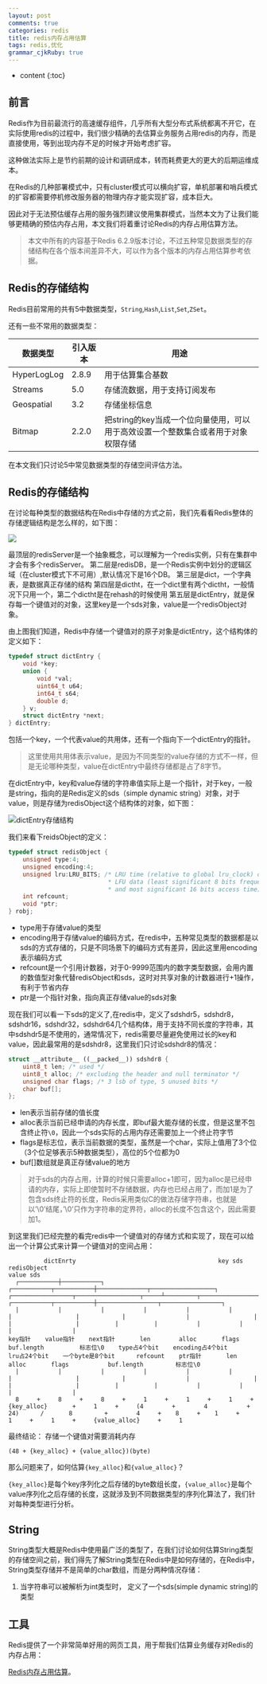 ```yaml
---
layout: post
comments: true
categories: redis
title: redis内存占用估算
tags: redis,优化
grammar_cjkRuby: true
---
```


* content
{:toc}

## 前言

Redis作为目前最流行的高速缓存组件，几乎所有大型分布式系统都离不开它，在实际使用redis的过程中，我们很少精确的去估算业务服务占用redis的内存，而是直接使用，等到出现内存不足的时候才开始考虑扩容。

这种做法实际上是节约前期的设计和调研成本，转而耗费更大的更大的后期运维成本。

在Redis的几种部署模式中，只有cluster模式可以横向扩容，单机部署和哨兵模式的扩容都需要停机修改服务器的物理内存才能实现扩容，成本巨大。

因此对于无法预估缓存占用的服务强烈建议使用集群模式，当然本文为了让我们能够更精确的预估内存占用，本文我们将着重讨论Redis的内存占用估算方法。

> 本文中所有的内容基于Redis 6.2.9版本讨论，不过五种常见数据类型的存储结构在各个版本间差异不大，可以作为各个版本的内存占用估算参考依据。

## Redis的存储结构

Redis目前常用的共有5中数据类型，`String`,`Hash`,`List`,`Set`,`ZSet`。

还有一些不常用的数据类型：

|数据类型|引入版本|用途|
|----|----|----|
|HyperLogLog|2.8.9|用于估算集合基数|
|Streams|5.0|存储流数据，用于支持订阅发布|
|Geospatial|3.2|存储坐标信息|
|Bitmap|2.2.0|把string的key当成一个位向量使用，可以用于高效设置一个整数集合或者用于对象权限存储|

在本文我们只讨论5中常见数据类型的存储空间评估方法。

## Redis的存储结构

在讨论每种类型的数据结构在Redis中存储的方式之前，我们先看看Redis整体的存储逻辑结构是怎么样的，如下图：

![](/static/img/blog/redis/redis_memory_1.png)

最顶层的redisServer是一个抽象概念，可以理解为一个redis实例，只有在集群中才会有多个redisServer。
第二层是redisDB，是一个Redis实例中划分的逻辑区域（在cluster模式下不可用）,默认情况下是16个DB。
第三层是dict，一个字典表，是数据真正存储的结构
第四层是dictht，在一个dict里有两个dictht，一般情况下只用一个，第二个dictht是在rehash的时候使用
第五层是dictEntry，就是保存每一个键值对的对象，这里key是一个sds对象，value是一个redisObject对象。

由上图我们知道，Redis中存储一个键值对的原子对象是dictEntry，这个结构体的定义如下：

```c++
typedef struct dictEntry {
    void *key;
    union {
        void *val;
        uint64_t u64;
        int64_t s64;
        double d;
    } v;
    struct dictEntry *next;
} dictEntry;
```

包括一个key，一个代表value的共用体，还有一个指向下一个dictEntry的指针。

> 这里使用共用体表示value，是因为不同类型的value存储的方式不一样，但是无论哪种类型，value在dictEntry中最终存储都是占了8字节。

在dictEntry中，key和value存储的字符串值实际上是一个指针，对于key，一般是string，指向的是Redis定义的sds（simple dynamic string）对象，对于value，则是存储为redisObject这个结构体的对象，如下图：

![dictEntry存储结构](/static/img/blog/redis/redis_memory_2.png)

我们来看下reidsObject的定义：

```c++
typedef struct redisObject {
    unsigned type:4;
    unsigned encoding:4;
    unsigned lru:LRU_BITS; /* LRU time (relative to global lru_clock) or
                            * LFU data (least significant 8 bits frequency
                            * and most significant 16 bits access time). */
    int refcount;
    void *ptr;
} robj;
```

* type用于存储value的类型
* encoding用于存储value的编码方式，在redis中，五种常见类型的数据都是以sds的方式存储的，只是不同场景下的编码方式有差异，因此这里用encoding表示编码方式
* refcount是一个引用计数器，对于0-9999范围内的数字类型数据，会用内置的数值型对象代替redisObject和sds，这时对共享对象的计数器进行+1操作，有利于节省内存
* ptr是一个指针对象，指向真正存储value的sds对象

现在我们可以看一下sds的定义了,在redis中，定义了sdshdr5，sdshdr8，sdshdr16，sdshdr32，sdshdr64几个结构体，用于支持不同长度的字符串，其中sdshdr5是不使用的，通常情况下，redis需要尽量避免使用过长的key和value，因此最常用的是sdshdr8，这里我们只讨论sdshdr8的情况：

```c++
struct __attribute__ ((__packed__)) sdshdr8 {
    uint8_t len; /* used */
    uint8_t alloc; /* excluding the header and null terminator */
    unsigned char flags; /* 3 lsb of type, 5 unused bits */
    char buf[];
};
```

* len表示当前存储的值长度
* alloc表示当前已经申请的内存长度，即buf最大能存储的长度，但是这里不包含终止符`\0`，因此一个sds实际的占用内存还需要加上一个终止符字节
* flags是标志位，表示当前数据的类型，虽然是一个char，实际上值用了3个位（3个位足够表示5种数据类型），高位的5个位都为0
* buf[]数组就是真正存储value的地方

> 对于sds的内存占用，计算的时候只需要alloc+1即可，因为alloc是已经申请的内存，实际上即使暂时不存储数据，内存也已经占用了，而加1是为了包含sds终止符的长度，Redis采用类似C的做法存储字符串，也就是以’\0’结尾，’\0’只作为字符串的定界符，alloc的长度不包含这个，因此需要加1。

到这里我们已经完整的看完redis中一个键值对的存储方式和实现了，现在可以给出一个计算公式来计算一个键值对的空间占用：

```
          dictEnrty                                        key sds                                                                                redisObject                                                                  value sds
  ┌───────────┼───────────┐           ┌───────────┬───────────┼──────────────┬──────────────────┐            ┌─────────────────┬──────────────────┬─────┴─────────┬──────────────────┬──────────┐          ┌───────────┬───────────┼─────────────────┬─────────────────┐
  |           |           |           |           |           |              |                  |            |                 |                  |               |                  |          |          |           |           |                 |                 |        
key指针    value指针    next指针       len        alloc       flags        buf.length          标志位\0    type占4个bit    encoding占4个bit      lru占24个bit    一个byte是8个bit      refcount    ptr指针       len        alloc       flags           buf.length         标志位\0
  |           |           |           |           |           |              |                  |            |                 |                  |               |                  |          |          |           |           |                 |                 |
  8     +     8     +     8     +     1     +     1     +     1     +   {key_alloc}       +     1     +     (4        +        4           +     24)      /       8         +        4     +    8     +    1     +     1     +     1     +     {value_alloc}     +     1
```

最终结论： 存储一个键值对需要消耗内存
```
(48 + {key_alloc} + {value_alloc})(byte)
```

那么问题来了，如何估算`{key_alloc}`和`{value_alloc}`？

`{key_alloc}`是每个key序列化之后存储的byte数组长度，`{value_alloc}`是每个value序列化之后存储的长度，这就涉及到不同数据类型的序列化算法了，我们针对每种类型进行分析。

## String

String类型大概是Redis中使用最广泛的类型了，在我们讨论如何估算String类型的存储空间之前，我们得先了解String类型在Redis中是如何存储的，在Redis中，String类型存储并不是简单的char数组，而是分两种情况存储：
1. 当字符串可以被解析为int类型时，
定义了一个sds(simple dynamic string)的类型

## 工具

Redis提供了一个非常简单好用的网页工具，用于帮我们估算业务缓存对Redis的内存占用：

[Redis内存占用估算](http://www.redis.cn/redis_memory/)。